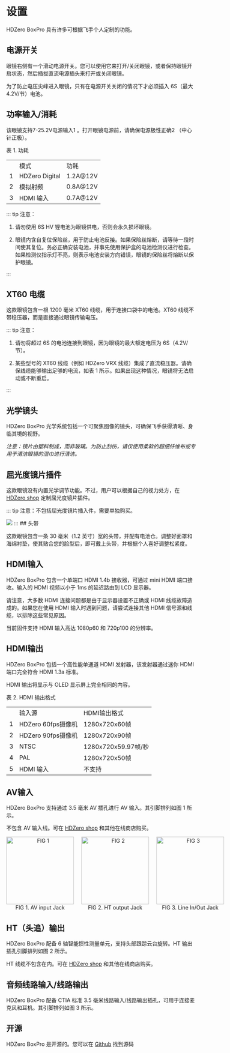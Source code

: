 # 设置

HDZero BoxPro 具有许多可根据飞手个人定制的功能。

## 电源开关

眼镜右侧有一个滑动电源开关。您可以使用它来打开/关闭眼镜，或者保持眼镜开启状态，然后插拔直流电源插头来打开或关闭眼镜。

为了防止电压尖峰进入眼镜，只有在电源开关关闭的情况下才必须插入 6S（最大 4.2V/节）电池。

## 功率输入/消耗

该眼镜支持7-25.2V电源输入1 。打开眼镜电源前，请确保电源极性正确2 （中心针正极）。

表 1. 功耗

<table id="table2">
<tr>
<td></td>
<td>模式</td>
<td>功耗</td>
</tr>
<tr>
<td>1</td>
<td>HDZero Digital</td>
<td>1.2A@12V</td>
</tr>
<tr>
<td>2</td>
<td>模拟射频</td>
<td>0.8A@12V</td>
</tr>
<tr>
<td>3</td>
<td>HDMI 输入</td>
<td>0.7A@12V</td>
</tr>
</table>

::: tip
注意： 

1. 请勿使用 6S HV 锂电池为眼镜供电，否则会永久损坏眼镜。

2. 眼镜内含自复位保险丝，用于防止电池反接。如果保险丝熔断，请等待一段时间使其复位。务必正确安装电池，并事先使用保护盒的电池检测仪进行检查。如果检测仪指示灯不亮，则表示电池安装方向错误，眼镜的保险丝将熔断以保护眼镜。

:::
## XT60 电缆

这款眼镜包含一根 1200 毫米 XT60 线缆，用于连接口袋中的电池。XT60 线缆不带稳压器，而是直接通过眼镜传输电压。

::: tip
注意：

1. 请勿将超过 6S 的电池连接到眼镜，因为眼镜的最大额定电压为 6S（4.2V/节）。

2. 某些型号的 XT60 线缆（例如 HDZero VRX 线缆）集成了直流稳压器。请确保线缆能够输出足够的电流，如表 1 所示。如果出现这种情况，眼镜将无法启动或不断重启。

:::
## 光学镜头

HDZero BoxPro 光学系统包括一个可聚焦图像的镜头，可确保飞手获得清晰、身临其境的视野。

*注意：镜片由塑料制成，而非玻璃。为防止刮伤，请仅使用柔软的超细纤维布或专用于清洁眼镜的湿巾进行清洁。*

## 屈光度镜片插件

这款眼镜没有内置光学调节功能。不过，用户可以根据自己的视力处方，在 [HDZero shop](http://www.hd-zero.com/shop) 定制屈光度镜片插件。

::: tip
注意：不包括屈光度镜片插入件，需要单独购买。

<img src="/boxmedia/image5.png" id="image3">
:::
## 头带 

这款眼镜包含一条 30 毫米（1.2 英寸）宽的头带，并配有电池仓。调整好面罩和海绵衬垫，使其贴合您的脸型后，即可戴上头带，并根据个人喜好调整松紧度。

## HDMI输入

HDZero BoxPro 包含一个单端口 HDMI 1.4b 接收器，可通过 mini HDMI 端口接收。输入的 HDMI 视频以小于 1ms 的延迟路由到 LCD 显示器。

请注意，大多数 HDMI 连接问题都是由于显示器设置不正确或 HDMI 线缆故障造成的。如果您在使用 HDMI 输入时遇到问题，请尝试连接其他 HDMI 信号源和线缆，以排除这些常见原因。

当前固件支持 HDMI 输入高达 1080p60 和 720p100 的分辨率。

## HDMI输出

HDZero BoxPro 包括一个高性能单通道 HDMI 发射器，该发射器通过迷你 HDMI 端口完全符合 HDMI 1.3a 标准。

HDMI 输出将显示与 OLED 显示屏上完全相同的内容。

表 2. HDMI 输出格式

<table id="table3">
<tr>
<td></td>
<td>输入源</td>
<td>HDMI输出格式</td>
</tr>
<tr>
<td>1</td>
<td>HDZero 60fps摄像机</td>
<td>1280x720x60帧</td>
</tr>
<tr>
<td>2</td>
<td>HDZero 90fps摄像机</td>
<td>1280x720x90帧</td>
</tr>
<tr>
<td>3</td>
<td>NTSC</td>
<td>1280x720x59.97帧/秒</td>
</tr>
<tr>
<td>4</td>
<td>PAL</td>
<td>1280x720x50帧</td>
</tr>
<tr>
<td>5</td>
<td>HDMI 输入</td>
<td>不支持</td>
</tr>
</table>

## AV输入

HDZero BoxPro 支持通过 3.5 毫米 AV 插孔进行 AV 输入。其引脚排列如图 1 所示。

不包含 AV 输入线。可在 [HDZero shop](http://www.hd-zero.com/shop) 和其他在线商店购买。

<div style="display: flex; justify-content: space-around; text-align: center; gap: 20px;">

  <div style="flex: 1">
    <img src="/boxmedia/image3.png" alt="FIG 1" style="height:180px; object-fit: contain;"><br>
    FIG 1. AV input Jack
  </div>

  <div style="flex: 1">
    <img src="/boxmedia/image7.png" alt="FIG 2" style="height:180px; object-fit: contain;"><br>
    FIG 2. HT output Jack
  </div>

  <div style="flex: 1">
    <img src="/boxmedia/image4.png" alt="FIG 3" style="height:180px; object-fit: contain;"><br>
    FIG 3. Line In/Out Jack
  </div>

</div>

## HT（头追）输出

HDZero BoxPro 配备 6 轴智能惯性测量单元，支持头部跟踪云台旋转。HT 输出插孔引脚排列如图 2 所示。

HT 线缆不包含在内。可在 [HDZero shop](http://www.hd-zero.com/shop) 和其他在线商店购买。

## 音频线路输入/线路输出

HDZero BoxPro 配备 CTIA 标准 3.5 毫米线路输入/线路输出插孔，可用于连接麦克风和耳机。其引脚排列如图 3 所示。

## 开源

HDZero BoxPro 是开源的。您可以在 [Github](https://github.com/hd-zero) 找到源码